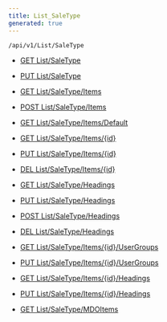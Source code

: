 ```yaml
---
title: List_SaleType
generated: true
---
```


```http
/api/v1/List/SaleType
```




* [GET List/SaleType](v1SaleTypeList_GetListDefinition.md)

* [PUT List/SaleType](v1SaleTypeList_SetListDefinition.md)

* [GET List/SaleType/Items](v1SaleTypeList_GetAllSaleTypeEntity.md)

* [POST List/SaleType/Items](v1SaleTypeList_PostSaleTypeEntity.md)

* [GET List/SaleType/Items/Default](v1SaleTypeList_CreateDefaultSaleTypeEntity.md)

* [GET List/SaleType/Items/{id}](v1SaleTypeList_GetSaleTypeEntity.md)

* [PUT List/SaleType/Items/{id}](v1SaleTypeList_PutSaleTypeEntity.md)

* [DEL List/SaleType/Items/{id}](v1SaleTypeList_DeleteSaleTypeEntity.md)

* [GET List/SaleType/Headings](v1SaleTypeList_GetSaleTypeEntityHeadings.md)

* [PUT List/SaleType/Headings](v1SaleTypeList_PutSaleTypeEntityHeadings.md)

* [POST List/SaleType/Headings](v1SaleTypeList_PostSaleTypeEntityHeading.md)

* [DEL List/SaleType/Headings](v1SaleTypeList_DeleteSaleTypeEntityHeadings.md)

* [GET List/SaleType/Items/{id}/UserGroups](v1SaleTypeList_GetSaleTypeEntityUserGroupsForListItem.md)

* [PUT List/SaleType/Items/{id}/UserGroups](v1SaleTypeList_PutSaleTypeEntityUserGroupsForListItem.md)

* [GET List/SaleType/Items/{id}/Headings](v1SaleTypeList_GetSaleTypeEntityHeadingsForListItem.md)

* [PUT List/SaleType/Items/{id}/Headings](v1SaleTypeList_PutSaleTypeEntityHeadingsForListItem.md)

* [GET List/SaleType/MDOItems](v1SaleTypeList_GetMDOList.md)